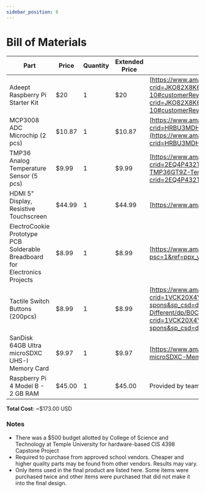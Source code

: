 ```yaml
---
sidebar_position: 6
---
```


# Bill of Materials

| Part                                                                       | Price  | Quantity | Extended Price | Source                                                                                                                                                                                                                                                                                                                                                                                                                                                                                                           |
| -------------------------------------------------------------------------- | ------ | -------- | -------------- | ---------------------------------------------------------------------------------------------------------------------------------------------------------------------------------------------------------------------------------------------------------------------------------------------------------------------------------------------------------------------------------------------------------------------------------------------------------------------------------------------------------------- |
| Adeept Raspberry Pi Starter Kit                                            | $20    | 1        | $20            | [https://www.amazon.com/Adeept-Starter-Raspberry-Beginner-Guidebook/dp/B01GHVNP0M/ref=sr_1_10?crid=JKO82X8K6IAU&keywords=raspberry+pi+breadboard+kit&qid=1706545161&sprefix=raspberry+pi+breadboard+ki%2Caps%2C120&sr=8-10#customerReviews](https://www.amazon.com/Adeept-Starter-Raspberry-Beginner-Guidebook/dp/B01GHVNP0M/ref=sr_1_10?crid=JKO82X8K6IAU&keywords=raspberry+pi+breadboard+kit&qid=1706545161&sprefix=raspberry+pi+breadboard+ki%2Caps%2C120&sr=8-10#customerReviews)                           |
| MCP3008 ADC Microchip (2 pcs)                                              | $10.87 | 1        | $10.87         | [https://www.amazon.com/Bridgold-MCP3008-I-8-Channel-Converters-Interface/dp/B0C5774W5S/ref=sr_1_4?crid=HRBU3MDHX6RZ&keywords=mcp3008&qid=1706725367&sprefix=mcp3008%2Caps%2C79&sr=8-4](https://www.amazon.com/Bridgold-MCP3008-I-8-Channel-Converters-Interface/dp/B0C5774W5S/ref=sr_1_4?crid=HRBU3MDHX6RZ&keywords=mcp3008&qid=1706725367&sprefix=mcp3008%2Caps%2C79&sr=8-4)                                                                                                                                   |
| TMP36 Analog Temperature Sensor (5 pcs)                                    | $9.99  | 1        | $9.99          | [https://www.amazon.com/Bridgold-TMP36GT9Z-Temperature-Analog-Voltage/dp/B07LG758H3/ref=sr_1_3?crid=2EQ4P432TLRID&keywords=tmp36&qid=1706724414&sprefix=tmp36%2Caps%2C72&sr=8-3](https://www.amazon.com/Bridgold-TMP36GT9Z-Temperature-Analog-Voltage/dp/B07LG758H3/ref=sr_1_3?crid=2EQ4P432TLRID&keywords=tmp36&qid=1706724414&sprefix=tmp36%2Caps%2C72&sr=8-3)                                                                                                                                                 |
| HDMI 5" Display, Resistive Touchscreen                                     | $44.99 | 1        | $44.99         | [https://www.amazon.com/dp/B091FYFNV8](https://www.amazon.com/dp/B091FYFNV8)                                                                                                                                                                                                                                                                                                                                                                                                                                     |
| ElectroCookie Prototype PCB Solderable Breadboard for Electronics Projects | $8.99  | 1        | $8.99          | [https://www.amazon.com/dp/B07ZYNWJ1S?psc=1&ref=ppx_yo2ov_dt_b_product_details](https://www.amazon.com/dp/B07ZYNWJ1S?psc=1&ref=ppx_yo2ov_dt_b_product_details)                                                                                                                                                                                                                                                                                                                                                   |
| Tactile Switch Buttons (200pcs)                                            | $8.99  | 1        | $8.99          | [https://www.amazon.com/HiLetgo-Tactile-Assortment-4-3mm-13mm-Different/dp/B0CF57H7SD/ref=sr_1_1_sspa?crid=1VCK20X4YT9LF&keywords=tactile+switches&qid=1706724907&sprefix=tactile+switches%2Caps%2C73&sr=8-1-spons&sp_csd=d2lkZ2V0TmFtZT1zcF9hdGY&psc=1](https://www.amazon.com/HiLetgo-Tactile-Assortment-4-3mm-13mm-Different/dp/B0CF57H7SD/ref=sr_1_1_sspa?crid=1VCK20X4YT9LF&keywords=tactile+switches&qid=1706724907&sprefix=tactile+switches%2Caps%2C73&sr=8-1-spons&sp_csd=d2lkZ2V0TmFtZT1zcF9hdGY&psc=1) |
| SanDisk 64GB Ultra microSDXC UHS-I Memory Card                             | $9.97  | 1        | $9.97          | [https://www.amazon.com/SanDisk-Ultra-microSDXC-Memory-Adapter/dp/B0B7NXBM6P/?th=1](https://www.amazon.com/SanDisk-Ultra-microSDXC-Memory-Adapter/dp/B0B7NXBM6P/)                                                                                                                                                                                                                                                                                                                                                |
| Raspberry Pi 4 Model B - 2 GB RAM                                          | $45.00 | 1        | $45.00         | Provided by team member                                                                                                                                                                                                                                                                                                                                                                                                                                                                                          |

**Total Cost**: ~$173.00 USD


### Notes

- There was a $500 budget allotted by College of Science and Technology at Temple University for hardware-based CIS 4398 Capstone Project
- Required to purchase from approved school vendors. Cheaper and higher quality parts may be found from other vendors. Results may vary.
- Only items used in the final product are listed here. Some items were purchased twice and other items were purchased that did not make it into the final design.